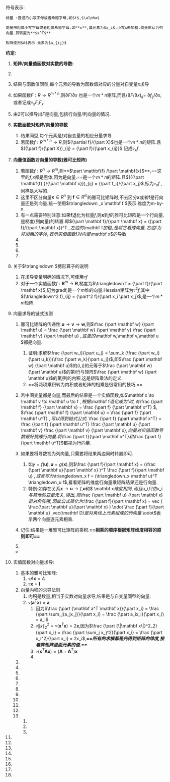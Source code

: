 符号表示:

	标量 :普通的小写字母或者希腊字母,如$t$,$\alpha$
	
	向量用粗体小写字母或者粗体希腊字母.如**x**,其元素为$x_i$,小写x未加粗.向量默认为列向量.其转置为**$x^T$**
	
	矩阵使用$A$表示.元素为$a_{ij}$



**约定:**

1. **矩阵/向量值函数对实数的导数:**

2. 

   1. 结果与函数值同型,每个元素的导数为函数值对应的分量对自变量$x$求导
   2. 如果函数$F:R \to R^{m*n}$,则$\partial F /\partial x$ 也是一个$m*n$矩阵,而且$({\partial F /\partial x} )_{ij}$= ${\partial {f_{ij}}} /{\partial x}$,或者记成$\triangledown_x F$,$F_x^{'}$
   3. 由2可以推导出$F$是向量,包括行向量/列向量的情况.

3. **实数函数对矩阵/向量的导数**

   1. 结果同型,每个元素是$f$对自变量的相应分量求导
   2. 若函数$f:R^{m*n} \to R$,则${\partial f}/{\part X}$也是一个$m*n$的矩阵.且$({\part f}/{\part X})_{ij} = {\part f}/{\part x_{ij}}$.记成$\triangledown_ x f$

4. **向量值函数对向量的导数(雅可比矩阵)**

   1. 若函数$f:R^n\to R^m$,则**$\part \mathbf{f} /\part \mathbf{x}$**,==这里的$f$,$x$都是黑体,因为是向量.==是一个$m*n$的矩阵.且$({{\part \mathbf{f} }/{\part \mathbf x}})_{ij} = {\part f_i}/{\part x_j}$,标为$\triangledown_ x f$ ,同样是大写的.
   2. 这里不区分向量$\mathbf x \in R^n$ 到 $\mathbf f \in R^m$的雅可比矩阵时,不去区分$\mathbf x$或者$\mathbf f$是行向量还是列向量.统一使用$\triangledown _x \mathbf f $表示.维度为m-by-n.
   3. 有一点需要特别注意:如果$\mathbf f$退化为标量$f$,则$\mathbf x$到$f$的雅可比矩阵是一个行向量.是梯度(列向量)的转置.即${\part \mathbf f}/{\part \mathbf x} = ({\part f}/{\part \mathbf x})^T  $,左边的$\mathbf f$加粗,是将它看成向量,右边$f$为非加粗的字体,表示实值函数$f$对向量$\mathbf x$的导数
   4. 
   5. 
   6. 
   7. 

5. 关于$\triangledown $劈形算子的说明

   1. 在求导变量明确的情况下,可使用$\triangledown f$
   2. 对于一个实值函数$f:\mathbf R^{m} \to \mathbf R$,梯度为$\triangledown f = {\part f}/{\part \mathbf x}$,记为gradf,是一个$m$维的向量.Hessian矩阵为$\triangledown^2 f$,其中$(\triangledown^2 f)_{ij} = {\part^2 f}/{\part x_i \part x_j}$,是一个$m*m$矩阵.

6. 向量求导的链式法则

   1. 雅可比矩阵的传递性:$\mathbf u \to \mathbf v \to \mathbf w$,则$\frac {\part \mathbf w} {\part \mathbf u} = \frac {\part \mathbf w} {\part \mathbf v} \frac {\part \mathbf v} {\part \mathbf u}  $,这里的$\mathbf w,\mathbf v,\mathbf u $都是向量.

      1. 证明:求解$\frac {\part w_i}{\part u_j} = \sum_k (\frac {\part w_i}{\part u_k})(\frac {\part w_k}{\part u_j})$,即$\frac {\part \mathbf w} {\part \mathbf u}$的$(i,j)$的元等于$\frac {\part \mathbf w} {\part \mathbf u}$的第$i$行与矩阵$\frac {\part \mathbf w} {\part \mathbf u}$的第$j$列的内积.这是矩阵乘法的定义.
      2. ==将两项乘积转为内积或者矩阵的相乘是很常用的技巧.==

   2. 若中间变量都是向量,而最后的结果是一个实值函数,如$\mathbf x \to \mathbf v \to \mathbf u \to f $,根据$\mathbf f$退化成为$f$时,有$\frac {\part \mathbf f} {\part \mathbf x} = \frac {\part f} {\part \mathbf x^T} $,  $\frac {\part \mathbf f} {\part \mathbf u} = \frac {\part f} {\part \mathbf u^T} $,可以得到链式公式:$ \frac {\part f} {\part \mathbf x^T} =  \frac {\part f} {\part \mathbf u^T} \frac {\part \mathbf u} {\part \mathbf v} \frac {\part \mathbf v} {\part \mathbf x}$,向量对实值函数导数最好搞成行向量.将$\frac {\part f}{\part \mathbf x^T}$和$\frac {\part f}{\part \mathbf u^T}$都视为行向量.

   3. 如果要将导数视为列向量,只需要将结果两边同时转置即可.

      1. 如$y=f(\mathbf u),\mathbf u = g(\mathbf x)$,则$\frac {\part f}{\part \mathbf x} = (\frac {\part \mathbf u}{\part \mathbf x} )^T \frac {\part f}{\part \mathbf u} $,或者写为$\triangledown_x f = (\triangledown_x \mathbf u)^T \triangledown_u f$,看看矩阵的维度行向量乘矩阵结果还是行向量.
      2. 特例:如存在关系$\mathbf x \to \mathbf u \to f$,$\mathbf u$和$ \mathbf x$维度相同,而且$u_i$只由$x_i$与其他的变量无关,得出,则$\frac {\part \mathbf u} {\part \mathbf x}$是对角阵哦,因此公式简化为:$\frac {\part f}{\part \mathbf x} = vec (  \frac{\part \mathbf u}{\part \mathbf x} ) \odot \frac {\part f}{\part \mathbf u} $,$vec(\mathbf D)$是对角线上元素组成的列向量.$\odot$表示两个向量逐元素相乘.

   4. 记住:结果是一堆雅可比矩阵的乘积.**==相乘的顺序根据矩阵维度相容的原则即可==**

   5. 

      - 	

7. 实值函数对向量求导:

   1. 基本的雅可比矩阵:
      1. $\triangledown A \mathbf x = A$ 
      2.  $\triangledown  \mathbf x = \mathbf I$
   2. 向量内积的求导法则
      1. 内积是数量,相当于实数对向量求导,结果是与自变量同型的向量.
      2. $\triangledown (\mathbf a^T \mathbf x) = \mathbf a$ 
         1. 因为$\frac {\part {\mathbf a^T \mathbf x}}{\part x_i} = \frac {\part \sum_j{a_jx_j}}{\part x_i} = \frac {\part a_ix_i}{\part x_i} = a_i​$
         2. $\triangledown {\| x\|}_2^2 = \triangledown(\mathbf x^T \mathbf x) = 2\mathbf x$,因为$\frac {\part {\|\mathbf x\|}^2_2}{\part x_i} = \frac {\part \sum_j x_j^2}{\part x_i} = \frac {\part x_i^2}{\part x_i} = 2x_i$,**==*所有的求解都是先得到矩阵的维度,接着算矩阵里面元素的值.==***
         3. $\triangledown (\mathbf x^T \mathbf A \mathbf x) = (\mathbf A + \mathbf A^T) \mathbf x$
         4. 
   3. 
   4. 
   5. 
   6. 
   7. 
   8. 
   9. 
   10. 
   11. 
   12. 
   13. 1. 
       2.  
       3. 

8. 

9. 

10. 

11. 

12. 

13. 

14. 

15. 

  ​     

  ​     

  ​     